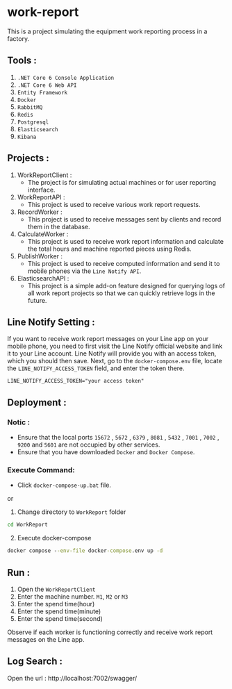 # work-report
This is a project simulating the equipment work reporting process in a factory.

## Tools :
1. `.NET Core 6 Console Application`
2. `.NET Core 6 Web API`
3. `Entity Framework`
4. `Docker`
5. `RabbitMQ`
6. `Redis`
7. `Postgresql`
8. `Elasticsearch`
9. `Kibana`

## Projects :
1. WorkReportClient :
    - The project is for simulating actual machines or for user reporting interface.
2. WorkReportAPI :
    - This project is used to receive various work report requests.
3. RecordWorker :
    - This project is used to receive messages sent by clients and record them in the database.
4. CalculateWorker :
    - This project is used to receive work report information and calculate the total hours and machine reported pieces using Redis.
5. PublishWorker :
    - This project is used to receive computed information and send it to mobile phones via the `Line Notify API`.
6. ElasticsearchAPI :
    - This project is a simple add-on feature designed for querying logs of all work report projects so that we can quickly retrieve logs in the future.

## Line Notify Setting : 
If you want to receive work report messages on your Line app on your mobile phone, you need to first visit the Line Notify official website and link it to your Line account. Line Notify will provide you with an access token, which you should then save. Next, go to the `docker-compose.env` file, locate the `LINE_NOTIFY_ACCESS_TOKEN` field, and enter the token there.

```
LINE_NOTIFY_ACCESS_TOKEN="your access token"
```

## Deployment :

### Notic : 
- Ensure that the local ports  `15672` , `5672` , `6379` , `8081` , `5432` , `7001` , `7002` , `9200` and `5601` are not occupied by other services.
- Ensure that you have downloaded `Docker` and `Docker Compose`.

### Execute Command: 
- Click `docker-compose-up.bat` file. 

or

1. Change directory to `WorkReport` folder

```bat
cd WorkReport
``` 

2. Execute docker-compose
```bat
docker compose --env-file docker-compose.env up -d 
```

## Run : 
1. Open the `WorkReportClient`
2. Enter the machine number. `M1`, `M2` or `M3`
3. Enter the spend time(hour)
4. Enter the spend time(minute)
5. Enter the spend time(second)

Observe if each worker is functioning correctly and receive work report messages on the Line app. 

## Log Search : 
Open the url : http://localhost:7002/swagger/

